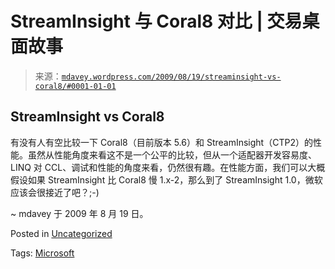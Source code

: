 <!--yml

category: 未分类

date: 2024-05-18 06:10:08

-->

# StreamInsight 与 Coral8 对比 | 交易桌面故事

> 来源：[`mdavey.wordpress.com/2009/08/19/streaminsight-vs-coral8/#0001-01-01`](https://mdavey.wordpress.com/2009/08/19/streaminsight-vs-coral8/#0001-01-01)

## StreamInsight vs Coral8

有没有人有空比较一下 Coral8（目前版本 5.6）和 StreamInsight（CTP2）的性能。虽然从性能角度来看这不是一个公平的比较，但从一个适配器开发容易度、LINQ 对 CCL、调试和性能的角度来看，仍然很有趣。在性能方面，我们可以大概假设如果 StreamInsight 比 Coral8 慢 1.x-2，那么到了 StreamInsight 1.0，微软应该会很接近了吧？;-)

~ mdavey 于 2009 年 8 月 19 日。

Posted in [Uncategorized](https://mdavey.wordpress.com/category/uncategorized/)

Tags: [Microsoft](https://mdavey.wordpress.com/tag/microsoft/)

